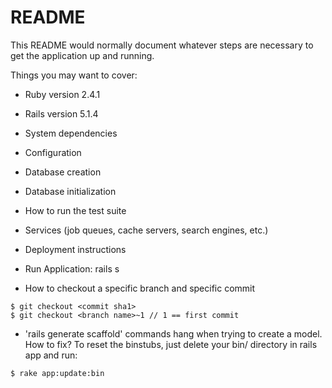 # README

This README would normally document whatever steps are necessary to get the application up and running.

Things you may want to cover:

* Ruby version 2.4.1

* Rails version 5.1.4

* System dependencies

* Configuration

* Database creation

* Database initialization

* How to run the test suite

* Services (job queues, cache servers, search engines, etc.)

* Deployment instructions

* Run Application: rails s

* How to checkout a specific branch and specific commit

```
$ git checkout <commit sha1>
$ git checkout <branch name>~1 // 1 == first commit
```
* 'rails generate scaffold' commands hang when trying to create a model. How to fix?
To reset the binstubs, just delete your bin/ directory in rails app and run:
```
$ rake app:update:bin
```